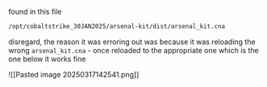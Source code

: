 found in this file
```bash
/opt/cobaltstrike_30JAN2025/arsenal-kit/dist/arsenal_kit.cna
```
disregard, the reason it was erroring out was because it was reloading the wrong `arsenal_kit.cna` - once reloaded to the appropriate one which  is the one below it works fine

![[Pasted image 20250317142541.png]]
